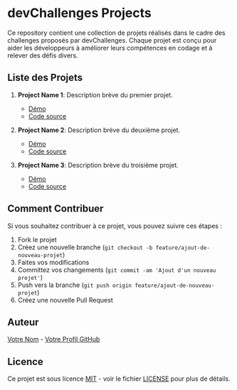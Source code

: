 # devChallenges Projects

Ce repository contient une collection de projets réalisés dans le cadre des challenges proposés par devChallenges. Chaque projet est conçu pour aider les développeurs à améliorer leurs compétences en codage et à relever des défis divers.

## Liste des Projets

1. **Project Name 1**: Description brève du premier projet.
   - [Démo](lien_vers_la_démo)
   - [Code source](lien_vers_le_code_source)

2. **Project Name 2**: Description brève du deuxième projet.
   - [Démo](lien_vers_la_démo)
   - [Code source](lien_vers_le_code_source)

3. **Project Name 3**: Description brève du troisième projet.
   - [Démo](lien_vers_la_démo)
   - [Code source](lien_vers_le_code_source)

## Comment Contribuer

Si vous souhaitez contribuer à ce projet, vous pouvez suivre ces étapes :

1. Fork le projet
2. Créez une nouvelle branche (`git checkout -b feature/ajout-de-nouveau-projet`)
3. Faites vos modifications
4. Committez vos changements (`git commit -am 'Ajout d'un nouveau projet'`)
5. Push vers la branche (`git push origin feature/ajout-de-nouveau-projet`)
6. Créez une nouvelle Pull Request

## Auteur

[Votre Nom](lien_vers_votre_site_web) - [Votre Profil GitHub](lien_vers_votre_profil_github)

## Licence

Ce projet est sous licence [MIT](https://opensource.org/licenses/MIT) - voir le fichier [LICENSE](LICENSE) pour plus de détails.
